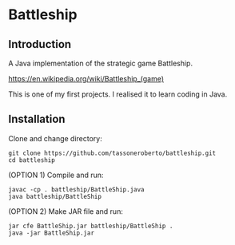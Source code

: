 # Battleship

## Introduction

A Java implementation of the strategic game Battleship.

https://en.wikipedia.org/wiki/Battleship_(game)

This is one of my first projects. I realised it to learn coding in Java.

## Installation

Clone and change directory:
```
git clone https://github.com/tassoneroberto/battleship.git
cd battleship

```
(OPTION 1) Compile and run:
```
javac -cp . battleship/BattleShip.java
java battleship/BattleShip
```
(OPTION 2) Make JAR file and run:
```
jar cfe BattleShip.jar battleship/BattleShip .
java -jar BattleShip.jar
```
